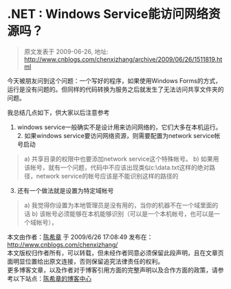 # .NET : Windows Service能访问网络资源吗？ 
> 原文发表于 2009-06-26, 地址: http://www.cnblogs.com/chenxizhang/archive/2009/06/26/1511819.html 


今天被朋友问到这个问题：一个写好的程序，如果使用Windows Forms的方式，运行是没有问题的。但同样的代码转换为服务之后就发生了无法访问共享文件夹的问题。

 我总结几点如下，供大家以后注意参考

 1. windows service一般确实不是设计用来访问网络的，它们大多在本机运行。 2. 如果windows service要访问网络资源，则需要配置为network service帐号启动 
>  a) 共享目录的权限中也要添加network service这个特殊帐号。 b) 如果用该帐号，就有一个问题，代码中不应该出现类似c:\data.txt这样的绝对路径，network service的帐号应该是不能识别这样的路径的
> 
> 
> 
> 

 3. 还有一个做法就是设置为特定域帐号 
>  a) 我觉得你设置为本地管理员是没有用的，当你的机器不在一个域里面的话 b) 该帐号必须能够在本机能够识别（可以是一个本机帐号，也可以是一个域帐号），
> 
> 
> 
> 

 本文由作者：[陈希章](http://www.xizhang.com) 于 2009/6/26 17:08:49 发布在：<http://www.cnblogs.com/chenxizhang/>  
 本文版权归作者所有，可以转载，但未经作者同意必须保留此段声明，且在文章页面明显位置给出原文连接，否则保留追究法律责任的权利。   
 更多博客文章，以及作者对于博客引用方面的完整声明以及合作方面的政策，请参考以下站点：[陈希章的博客中心](http://www.xizhang.com/blog.htm) 





